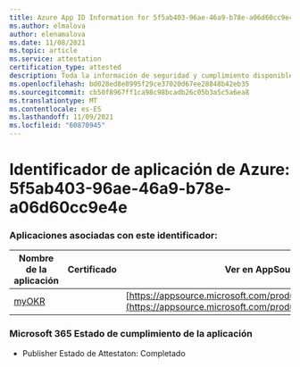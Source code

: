 ```yaml
---
title: Azure App ID Information for 5f5ab403-96ae-46a9-b78e-a06d60cc9e4e
ms.author: elmalova
author: elenamalova
ms.date: 11/08/2021
ms.topic: article
ms.service: attestation
certification_type: attested
description: Toda la información de seguridad y cumplimiento disponible para 5f5ab403-96ae-46a9-b78e-a06d60cc9e4e.
ms.openlocfilehash: bd028ed8e8995f29ce37020d67ee28848b42eb35
ms.sourcegitcommit: cb50f8967ff1ca98c98bcadb26c05b3a5c5a6ea8
ms.translationtype: MT
ms.contentlocale: es-ES
ms.lasthandoff: 11/09/2021
ms.locfileid: "60870945"
---
```

# <a name="azure-app-id-5f5ab403-96ae-46a9-b78e-a06d60cc9e4e"></a>Identificador de aplicación de Azure: 5f5ab403-96ae-46a9-b78e-a06d60cc9e4e


### <a name="apps-associated-with-this-id"></a>Aplicaciones asociadas con este identificador:
| **Nombre de la aplicación** | **Certificado** | **Ver en AppSource** |
|--------------|---------------|-----------------------|
| [myOKR](https://docs.microsoft.com/microsoft-365-app-certification/forward/WA200003308) |  | [https://appsource.microsoft.com/product/office/WA200003308](https://appsource.microsoft.com/product/office/WA200003308) |

### <a name="microsoft-365-app-compliance-status"></a>Microsoft 365 Estado de cumplimiento de la aplicación
- Publisher Estado de Attestaton: Completado
